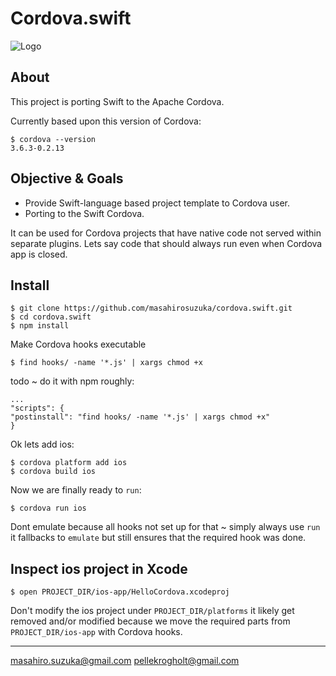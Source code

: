 # Cordova.swift

![Logo](./cordova-swift.png)

## About

This project is porting Swift to the Apache Cordova.

Currently based upon this version of Cordova:

    $ cordova --version
    3.6.3-0.2.13

## Objective & Goals

* Provide Swift-language based project template to Cordova user.
* Porting to the Swift Cordova.

It can be used for Cordova projects that have native code not served
within separate plugins. Lets say code that should always run even
when Cordova app is closed.

## Install

    $ git clone https://github.com/masahirosuzuka/cordova.swift.git
    $ cd cordova.swift
    $ npm install

Make Cordova hooks executable

    $ find hooks/ -name '*.js' | xargs chmod +x

todo ~ do it with npm roughly:

    ...
    "scripts": {
    "postinstall": "find hooks/ -name '*.js' | xargs chmod +x"
    }

Ok lets add ios:

    $ cordova platform add ios
    $ cordova build ios

Now we are finally ready to `run`:

    $ cordova run ios

Dont emulate because all hooks not set up for that ~ simply always use `run`
it fallbacks to `emulate` but still ensures that the required hook was done.

## Inspect ios project in Xcode

    $ open PROJECT_DIR/ios-app/HelloCordova.xcodeproj

Don't modify the ios project under `PROJECT_DIR/platforms` it likely
get removed and/or modified because we move the required parts from
`PROJECT_DIR/ios-app` with Cordova hooks.

----
<masahiro.suzuka@gmail.com>
<pellekrogholt@gmail.com>
